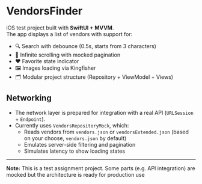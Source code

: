 # VendorsFinder

iOS test project built with **SwiftUI + MVVM**.  
The app displays a list of vendors with support for:

- 🔍 Search with debounce (0.5s, starts from 3 characters)
- 📜 Infinite scrolling with mocked pagination
- ❤️ Favorite state indicator
- 🖼️ Images loading via Kingfisher
- 🗂️ Modular project structure (Repository + ViewModel + Views)

## Networking

- The network layer is prepared for integration with a real API (`URLSession` + `Endpoint`).
- Currently uses `VendorsRepositoryMock`, which:
  - Reads vendors from `vendors.json` or `vendorsExtended.json` (based on your choose, `vendors.json` by default)
  - Emulates server-side filtering and pagination
  - Simulates latency to show loading states

---

**Note:** This is a test assignment project. Some parts (e.g. API integration) are mocked but the architecture is ready for production use
